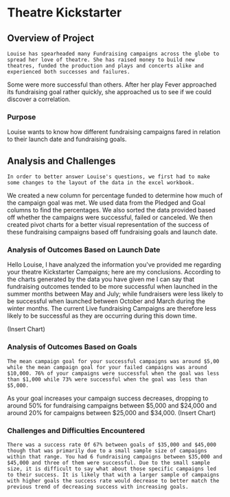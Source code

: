# Theatre Kickstarter


## Overview of Project
	Louise has spearheaded many Fundraising campaigns across the globe to spread her love of theatre. She has raised money to build new theatres, funded the production and plays and concerts alike and experienced both successes and failures.
Some were more successful than others. After her play Fever approached its fundraising goal rather quickly, she approached us to see if we could discover a correlation.

### Purpose
Louise wants to know how different fundraising campaigns fared in relation to their launch date and fundraising goals.
## Analysis and Challenges
	In order to better answer Louise's questions, we first had to make some changes to the layout of the data in the excel workbook.
We created a new column for percentage funded to determine how much of the campaign goal was met. We used data from the Pledged and Goal columns to find the percentages. 
We also sorted the data provided based off whether the campaigns were successful, failed or canceled. We then created pivot charts for a better visual representation of the success of these fundraising campaigns based off fundraising goals and launch date. 

### Analysis of Outcomes Based on Launch Date
Hello Louise, 
I have analyzed the information you've provided me regarding your theatre Kickstarter Campaigns; here are my conclusions.
	According to the charts generated by the data you have given me I can say that fundraising outcomes tended to be more successful when launched in the summer months between May and July; while fundraisers were less likely to be successful when launched between October and March during the winter months. The current Live fundraising Campaigns are therefore less likely to be successful as they are occurring during this down time. 

(Insert Chart)

### Analysis of Outcomes Based on Goals
	The mean campaign goal for your successful campaigns was around $5,00 while the mean campaign goal for your failed campaigns was around $10,000. 76% of your campaigns were successful when the goal was less than $1,000 while 73% were successful when the goal was less than $5,000. 
As your goal increases your campaign success decreases, dropping to around 50% for fundraising campaigns between $5,000 and $24,000 and around 20% for campaigns between $25,000 and $34,000. 
(Insert Chart)
### Challenges and Difficulties Encountered
	There was a success rate 0f 67% between goals of $35,000 and $45,000 though that was primarily due to a small sample size of campaigns within that range. You had 6 fundraising campaigns between $35,000 and $45,000 and three of them were successful. Due to the small sample size, it is difficult to say what about those specific campaigns led to their success. It is likely that with a larger sample of campaigns with higher goals the success rate would decrease to better match the previous trend of decreasing success with increasing goals. 


